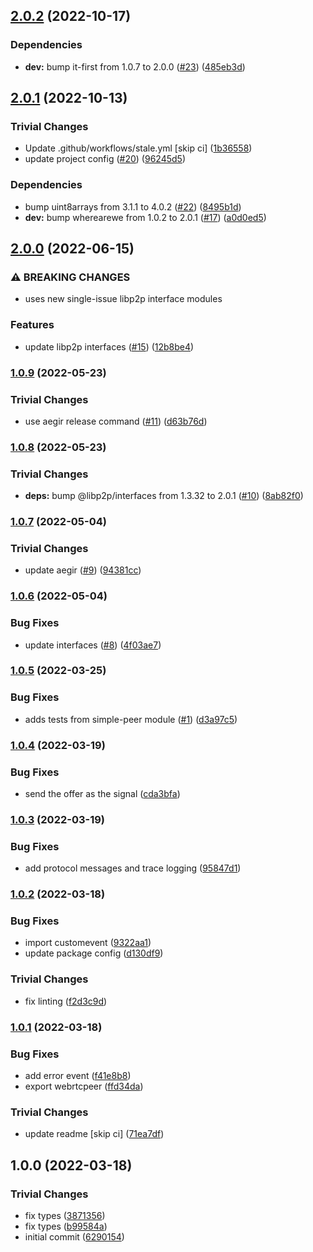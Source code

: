 ## [2.0.2](https://github.com/libp2p/js-libp2p-webrtc-peer/compare/v2.0.1...v2.0.2) (2022-10-17)


### Dependencies

* **dev:** bump it-first from 1.0.7 to 2.0.0 ([#23](https://github.com/libp2p/js-libp2p-webrtc-peer/issues/23)) ([485eb3d](https://github.com/libp2p/js-libp2p-webrtc-peer/commit/485eb3d4c44858d5b168f38725f40d3f860f2238))

## [2.0.1](https://github.com/libp2p/js-libp2p-webrtc-peer/compare/v2.0.0...v2.0.1) (2022-10-13)


### Trivial Changes

* Update .github/workflows/stale.yml [skip ci] ([1b36558](https://github.com/libp2p/js-libp2p-webrtc-peer/commit/1b3655874307e20bc683427250cd78e4554e42a2))
* update project config ([#20](https://github.com/libp2p/js-libp2p-webrtc-peer/issues/20)) ([96245d5](https://github.com/libp2p/js-libp2p-webrtc-peer/commit/96245d5d420da22a07746bbc1266a822dbd02e77))


### Dependencies

* bump uint8arrays from 3.1.1 to 4.0.2 ([#22](https://github.com/libp2p/js-libp2p-webrtc-peer/issues/22)) ([8495b1d](https://github.com/libp2p/js-libp2p-webrtc-peer/commit/8495b1db1a2a2094f9bffae67cb1d9d68fe3661b))
* **dev:** bump wherearewe from 1.0.2 to 2.0.1 ([#17](https://github.com/libp2p/js-libp2p-webrtc-peer/issues/17)) ([a0d0ed5](https://github.com/libp2p/js-libp2p-webrtc-peer/commit/a0d0ed53f8187da7469282472f96c4dcedc65420))

## [2.0.0](https://github.com/libp2p/js-libp2p-webrtc-peer/compare/v1.0.9...v2.0.0) (2022-06-15)


### ⚠ BREAKING CHANGES

* uses new single-issue libp2p interface modules

### Features

* update libp2p interfaces ([#15](https://github.com/libp2p/js-libp2p-webrtc-peer/issues/15)) ([12b8be4](https://github.com/libp2p/js-libp2p-webrtc-peer/commit/12b8be4245e74e74e3392d4186f8bb3acb487a78))

### [1.0.9](https://github.com/libp2p/js-libp2p-webrtc-peer/compare/v1.0.8...v1.0.9) (2022-05-23)


### Trivial Changes

* use aegir release command ([#11](https://github.com/libp2p/js-libp2p-webrtc-peer/issues/11)) ([d63b76d](https://github.com/libp2p/js-libp2p-webrtc-peer/commit/d63b76daa1e0d6652541afb1248eb49d4cb9e5ea))

### [1.0.8](https://github.com/libp2p/js-libp2p-webrtc-peer/compare/v1.0.7...v1.0.8) (2022-05-23)


### Trivial Changes

* **deps:** bump @libp2p/interfaces from 1.3.32 to 2.0.1 ([#10](https://github.com/libp2p/js-libp2p-webrtc-peer/issues/10)) ([8ab82f0](https://github.com/libp2p/js-libp2p-webrtc-peer/commit/8ab82f00667ce2b88fc5fa72016070fe95ea4cfb))

### [1.0.7](https://github.com/libp2p/js-libp2p-webrtc-peer/compare/v1.0.6...v1.0.7) (2022-05-04)


### Trivial Changes

* update aegir ([#9](https://github.com/libp2p/js-libp2p-webrtc-peer/issues/9)) ([94381cc](https://github.com/libp2p/js-libp2p-webrtc-peer/commit/94381cc2a31289bcbf2115745484cad0d97a4719))

### [1.0.6](https://github.com/libp2p/js-libp2p-webrtc-peer/compare/v1.0.5...v1.0.6) (2022-05-04)


### Bug Fixes

* update interfaces ([#8](https://github.com/libp2p/js-libp2p-webrtc-peer/issues/8)) ([4f03ae7](https://github.com/libp2p/js-libp2p-webrtc-peer/commit/4f03ae7cf31a45928845622016321b80e7071625))

### [1.0.5](https://github.com/libp2p/js-libp2p-webrtc-peer/compare/v1.0.4...v1.0.5) (2022-03-25)


### Bug Fixes

* adds tests from simple-peer module ([#1](https://github.com/libp2p/js-libp2p-webrtc-peer/issues/1)) ([d3a97c5](https://github.com/libp2p/js-libp2p-webrtc-peer/commit/d3a97c5c0380bd7c7d8ed87651704c92e18423c6))

### [1.0.4](https://github.com/libp2p/js-libp2p-webrtc-peer/compare/v1.0.3...v1.0.4) (2022-03-19)


### Bug Fixes

* send the offer as the signal ([cda3bfa](https://github.com/libp2p/js-libp2p-webrtc-peer/commit/cda3bfa2999ebba5c10a500277bc6a35d3fc4d90))

### [1.0.3](https://github.com/libp2p/js-libp2p-webrtc-peer/compare/v1.0.2...v1.0.3) (2022-03-19)


### Bug Fixes

* add protocol messages and trace logging ([95847d1](https://github.com/libp2p/js-libp2p-webrtc-peer/commit/95847d1b22a242a9da25191aa57f4f28177cf29d))

### [1.0.2](https://github.com/libp2p/js-libp2p-webrtc-peer/compare/v1.0.1...v1.0.2) (2022-03-18)


### Bug Fixes

* import customevent ([9322aa1](https://github.com/libp2p/js-libp2p-webrtc-peer/commit/9322aa18c7916e05b8287799977562194cff9684))
* update package config ([d130df9](https://github.com/libp2p/js-libp2p-webrtc-peer/commit/d130df91dba155210fe07923b7f985c21725373a))


### Trivial Changes

* fix linting ([f2d3c9d](https://github.com/libp2p/js-libp2p-webrtc-peer/commit/f2d3c9d93a2a697cc9187d0688fd047714cd980e))

### [1.0.1](https://github.com/libp2p/js-libp2p-webrtc-peer/compare/v1.0.0...v1.0.1) (2022-03-18)


### Bug Fixes

* add error event ([f41e8b8](https://github.com/libp2p/js-libp2p-webrtc-peer/commit/f41e8b8d924815a617d9cc353808b0272e06bf6c))
* export webrtcpeer ([ffd34da](https://github.com/libp2p/js-libp2p-webrtc-peer/commit/ffd34da353194a2175f5869aedf646d55fbb4b71))


### Trivial Changes

* update readme [skip ci] ([71ea7df](https://github.com/libp2p/js-libp2p-webrtc-peer/commit/71ea7dfe205c660ce0bf4bc6d2945bfc0d5d257a))

## 1.0.0 (2022-03-18)


### Trivial Changes

* fix types ([3871356](https://github.com/libp2p/js-libp2p-webrtc-peer/commit/387135651242f9a4dc6a7ad72f8ae6de13715c84))
* fix types ([b99584a](https://github.com/libp2p/js-libp2p-webrtc-peer/commit/b99584ade619983ae2525a37e9622745a0b50f99))
* initial commit ([6290154](https://github.com/libp2p/js-libp2p-webrtc-peer/commit/62901541e2c30a5a14a500d45deec41fbf28da98))
